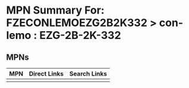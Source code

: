 



# MPN Summary For: FZECONLEMOEZG2B2K332 > con-lemo : EZG-2B-2K-332

## MPNs
  

|MPN|Direct Links|Search Links|
| :--- | :--- | :--- |
||||
